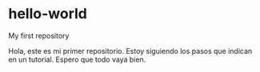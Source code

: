 # hello-world
My first repository

Hola, este es mi primer repositorio. Estoy siguiendo los pasos que indican en un tutorial. 
Espero que todo vaya bien.
